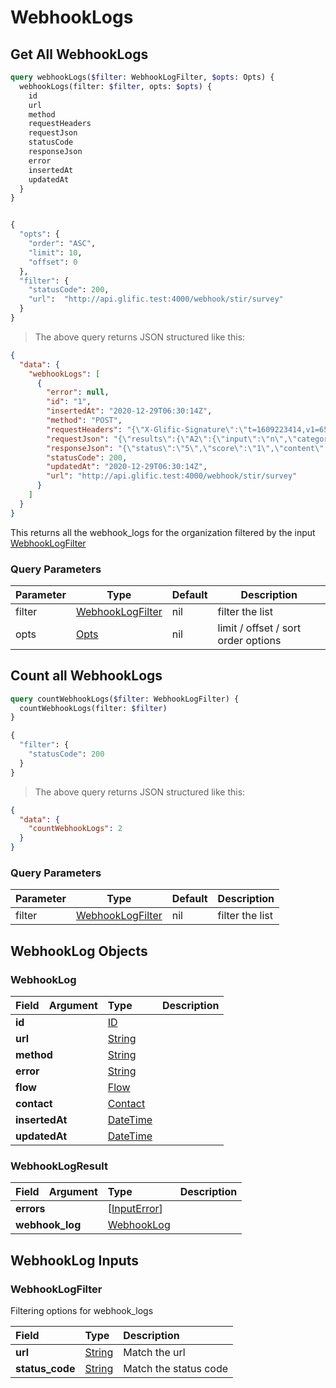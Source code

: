 # WebhookLogs

## Get All WebhookLogs

```graphql
query webhookLogs($filter: WebhookLogFilter, $opts: Opts) {
  webhookLogs(filter: $filter, opts: $opts) {
    id
    url
    method
    requestHeaders
    requestJson
    statusCode
    responseJson
    error
    insertedAt
    updatedAt
  }
}


{
  "opts": {
    "order": "ASC",
    "limit": 10,
    "offset": 0
  },
  "filter": {
    "statusCode": 200,
    "url":  "http://api.glific.test:4000/webhook/stir/survey"
  }
}
```

> The above query returns JSON structured like this:

```json
{
  "data": {
    "webhookLogs": [
      {
        "error": null,
        "id": "1",
        "insertedAt": "2020-12-29T06:30:14Z",
        "method": "POST",
        "requestHeaders": "{\"X-Glific-Signature\":\"t=1609223414,v1=6509abe916884f9f2b4e98ec12ab648c811f31a4c1f9b92335c8e990363304ef\",\"Content-Type\":\"application/json\",\"Accept\":\"application/json\"}",
        "requestJson": "{\"results\":{\"A2\":{\"input\":\"n\",\"category\":\"N\"},\"A1\":{\"input\":\"y\",\"category\":\"Y\"}},\"custom_key\":\"custom_value\",\"contact\":{\"phone\":\"9876543210\",\"name\":\"Simulator\"}}",
        "responseJson": "{\"status\":\"5\",\"score\":\"1\",\"content\":\"Your score: 1 is not divisible by 2, 3, 5 or 7\",\"art_result\":2,\"art_content\":\"    *2*. Space for practicing a classroom strategy \\n  \"}",
        "statusCode": 200,
        "updatedAt": "2020-12-29T06:30:14Z",
        "url": "http://api.glific.test:4000/webhook/stir/survey"
      }
    ]
  }
}
```
This returns all the webhook_logs for the organization filtered by the input <a href="#webhooklogfilter">WebhookLogFilter</a>

### Query Parameters

Parameter | Type | Default | Description
--------- | ---- | ------- | -----------
filter | <a href="#webhooklogfilter">WebhookLogFilter</a> | nil | filter the list
opts | <a href="#opts">Opts</a> | nil | limit / offset / sort order options

## Count all WebhookLogs

```graphql
query countWebhookLogs($filter: WebhookLogFilter) {
  countWebhookLogs(filter: $filter)
}

{
  "filter": {
    "statusCode": 200
  }
}
```

> The above query returns JSON structured like this:

```json
{
  "data": {
    "countWebhookLogs": 2
  }
}
```

### Query Parameters

Parameter | Type | Default | Description
--------- | ---- | ------- | -----------
filter | <a href="#webhooklogfilter">WebhookLogFilter</a> | nil | filter the list

## WebhookLog Objects

### WebhookLog

<table>
<thead>
<tr>
<th align="left">Field</th>
<th align="right">Argument</th>
<th align="left">Type</th>
<th align="left">Description</th>
</tr>
</thead>
<tbody>
<tr>
<td colspan="2" valign="top"><strong>id</strong></td>
<td valign="top"><a href="#id">ID</a></td>
<td></td>
</tr>
<tr>
<td colspan="2" valign="top"><strong>url</strong></td>
<td valign="top"><a href="#string">String</a></td>
<td></td>
</tr>
<tr>
<td colspan="2" valign="top"><strong>method</strong></td>
<td valign="top"><a href="#string">String</a></td>
<td></td>
</tr>
<tr>
<td colspan="2" valign="top"><strong>error</strong></td>
<td valign="top"><a href="#string">String</a></td>
<td></td>
</tr>
<tr>
<td colspan="2" valign="top"><strong>flow</strong></td>
<td valign="top"><a href="#flow">Flow</a></td>
<td></td>
</tr>
<tr>
<td colspan="2" valign="top"><strong>contact</strong></td>
<td valign="top"><a href="#contact">Contact</a></td>
<td></td>
</tr>
<tr>
<td colspan="2" valign="top"><strong>insertedAt</strong></td>
<td valign="top"><a href="#datetime">DateTime</a></td>
<td></td>
</tr>
<tr>
<td colspan="2" valign="top"><strong>updatedAt</strong></td>
<td valign="top"><a href="#datetime">DateTime</a></td>
<td></td>
</tr>
</tbody>
</table>

### WebhookLogResult ###

<table>
<thead>
<tr>
<th align="left">Field</th>
<th align="right">Argument</th>
<th align="left">Type</th>
<th align="left">Description</th>
</tr>
</thead>
<tbody>
<tr>
<td colspan="2" valign="top"><strong>errors</strong></td>
<td valign="top">[<a href="#inputerror">InputError</a>]</td>
<td></td>
</tr>
<tr>
<td colspan="2" valign="top"><strong>webhook_log</strong></td>
<td valign="top"><a href="#webhooklog">WebhookLog</a></td>
<td></td>
</tr>
</tbody>
</table>

## WebhookLog Inputs ##


### WebhookLogFilter ###

Filtering options for webhook_logs

<table>
<thead>
<tr>
<th colspan="2" align="left">Field</th>
<th align="left">Type</th>
<th align="left">Description</th>
</tr>
</thead>
<tbody>
<tr>
<td colspan="2" valign="top"><strong>url</strong></td>
<td valign="top"><a href="#string">String</a></td>
<td>Match the url</td>
</tr>
<tr>
<td colspan="2" valign="top"><strong>status_code</strong></td>
<td valign="top"><a href="#string">String</a></td>
<td>Match the status code</td>
</tr>
</tbody>
</table>
